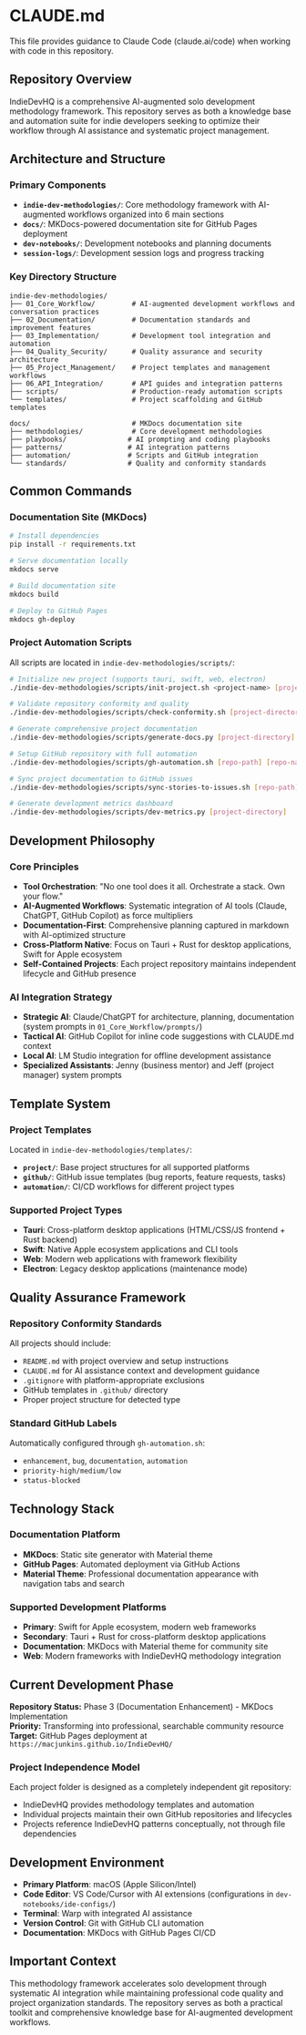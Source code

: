 # CLAUDE.md

This file provides guidance to Claude Code (claude.ai/code) when working with code in this repository.

## Repository Overview

IndieDevHQ is a comprehensive AI-augmented solo development methodology framework. This repository serves as both a knowledge base and automation suite for indie developers seeking to optimize their workflow through AI assistance and systematic project management.

## Architecture and Structure

### Primary Components

- **`indie-dev-methodologies/`**: Core methodology framework with AI-augmented workflows organized into 6 main sections
- **`docs/`**: MKDocs-powered documentation site for GitHub Pages deployment
- **`dev-notebooks/`**: Development notebooks and planning documents
- **`session-logs/`**: Development session logs and progress tracking

### Key Directory Structure

```
indie-dev-methodologies/
├── 01_Core_Workflow/         # AI-augmented development workflows and conversation practices
├── 02_Documentation/         # Documentation standards and improvement features
├── 03_Implementation/        # Development tool integration and automation
├── 04_Quality_Security/      # Quality assurance and security architecture
├── 05_Project_Management/    # Project templates and management workflows
├── 06_API_Integration/       # API guides and integration patterns
├── scripts/                  # Production-ready automation scripts
└── templates/                # Project scaffolding and GitHub templates

docs/                         # MKDocs documentation site
├── methodologies/            # Core development methodologies
├── playbooks/               # AI prompting and coding playbooks
├── patterns/                # AI integration patterns
├── automation/              # Scripts and GitHub integration
└── standards/               # Quality and conformity standards
```

## Common Commands

### Documentation Site (MKDocs)
```bash
# Install dependencies
pip install -r requirements.txt

# Serve documentation locally
mkdocs serve

# Build documentation site
mkdocs build

# Deploy to GitHub Pages
mkdocs gh-deploy
```

### Project Automation Scripts
All scripts are located in `indie-dev-methodologies/scripts/`:

```bash
# Initialize new project (supports tauri, swift, web, electron)
./indie-dev-methodologies/scripts/init-project.sh <project-name> [project-type] [target-directory]

# Validate repository conformity and quality
./indie-dev-methodologies/scripts/check-conformity.sh [project-directory] [verbose]

# Generate comprehensive project documentation
./indie-dev-methodologies/scripts/generate-docs.py [project-directory]

# Setup GitHub repository with full automation
./indie-dev-methodologies/scripts/gh-automation.sh [repo-path] [repo-name] [public|private]

# Sync project documentation to GitHub issues
./indie-dev-methodologies/scripts/sync-stories-to-issues.sh [repo-path] [dry-run]

# Generate development metrics dashboard
./indie-dev-methodologies/scripts/dev-metrics.py [project-directory]
```

## Development Philosophy

### Core Principles
- **Tool Orchestration**: "No one tool does it all. Orchestrate a stack. Own your flow."
- **AI-Augmented Workflows**: Systematic integration of AI tools (Claude, ChatGPT, GitHub Copilot) as force multipliers
- **Documentation-First**: Comprehensive planning captured in markdown with AI-optimized structure
- **Cross-Platform Native**: Focus on Tauri + Rust for desktop applications, Swift for Apple ecosystem
- **Self-Contained Projects**: Each project repository maintains independent lifecycle and GitHub presence

### AI Integration Strategy
- **Strategic AI**: Claude/ChatGPT for architecture, planning, documentation (system prompts in `01_Core_Workflow/prompts/`)
- **Tactical AI**: GitHub Copilot for inline code suggestions with CLAUDE.md context
- **Local AI**: LM Studio integration for offline development assistance
- **Specialized Assistants**: Jenny (business mentor) and Jeff (project manager) system prompts

## Template System

### Project Templates
Located in `indie-dev-methodologies/templates/`:
- **`project/`**: Base project structures for all supported platforms
- **`github/`**: GitHub issue templates (bug reports, feature requests, tasks)
- **`automation/`**: CI/CD workflows for different project types

### Supported Project Types
- **Tauri**: Cross-platform desktop applications (HTML/CSS/JS frontend + Rust backend)
- **Swift**: Native Apple ecosystem applications and CLI tools
- **Web**: Modern web applications with framework flexibility
- **Electron**: Legacy desktop applications (maintenance mode)

## Quality Assurance Framework

### Repository Conformity Standards
All projects should include:
- `README.md` with project overview and setup instructions
- `CLAUDE.md` for AI assistance context and development guidance
- `.gitignore` with platform-appropriate exclusions
- GitHub templates in `.github/` directory
- Proper project structure for detected type

### Standard GitHub Labels
Automatically configured through `gh-automation.sh`:
- `enhancement`, `bug`, `documentation`, `automation`
- `priority-high/medium/low`
- `status-blocked`

## Technology Stack

### Documentation Platform
- **MKDocs**: Static site generator with Material theme
- **GitHub Pages**: Automated deployment via GitHub Actions
- **Material Theme**: Professional documentation appearance with navigation tabs and search

### Supported Development Platforms
- **Primary**: Swift for Apple ecosystem, modern web frameworks
- **Secondary**: Tauri + Rust for cross-platform desktop applications
- **Documentation**: MKDocs with Material theme for community site
- **Web**: Modern frameworks with IndieDevHQ methodology integration

## Current Development Phase

**Repository Status:** Phase 3 (Documentation Enhancement) - MKDocs Implementation  
**Priority:** Transforming into professional, searchable community resource  
**Target:** GitHub Pages deployment at `https://macjunkins.github.io/IndieDevHQ/`

### Project Independence Model
Each project folder is designed as a completely independent git repository:
- IndieDevHQ provides methodology templates and automation
- Individual projects maintain their own GitHub repositories and lifecycles
- Projects reference IndieDevHQ patterns conceptually, not through file dependencies

## Development Environment

- **Primary Platform**: macOS (Apple Silicon/Intel)
- **Code Editor**: VS Code/Cursor with AI extensions (configurations in `dev-notebooks/ide-configs/`)
- **Terminal**: Warp with integrated AI assistance
- **Version Control**: Git with GitHub CLI automation
- **Documentation**: MKDocs with GitHub Pages CI/CD

## Important Context

This methodology framework accelerates solo development through systematic AI integration while maintaining professional code quality and project organization standards. The repository serves as both a practical toolkit and comprehensive knowledge base for AI-augmented development workflows.